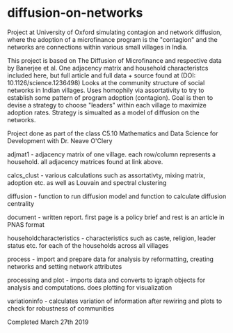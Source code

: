 # diffusion-on-networks
Project at University of Oxford simulating contagion and network diffusion, where the adoption of a microfinance program is the "contagion" and the networks are connections within various small villages in India.

This project is based on The Diffusion of Microfinance and respective data by Banerjee et al. One adjacency matrix and household characteristcs included here, but full article and full data + source found at (DOI: 10.1126/science.1236498)
Looks at the community structure of social networks in Indian villages. Uses homophily via assortativity to try to establish some pattern of program adoption (contagion). Goal is then to devise a strategy to choose "leaders" within each village to maximize adoption rates. Strategy is simualted as a model of diffusion on the networks.

Project done as part of the class C5.10 Mathematics and Data Science for Development with Dr. Neave O'Clery

adjmat1 - adjacency matrix of one village. each row/column represents a household. all adjacency matrices found at link above.

calcs_clust - various calculations such as assortativty, mixing matrix, adoption etc. as well as Louvain and spectral clustering

diffusion - function to run diffusion model and function to calculate diffusion centrality

document - written report. first page is a policy brief and rest is an article in PNAS format

householdcharacteristics - characteristics such as caste, religion, leader status etc. for each of the households across all villages

process - import and prepare data for analysis by reformatting, creating networks and setting network attributes

processing and plot - imports data and converts to igraph objects for analysis and computations. does plotting for visualization

variationinfo - calculates variation of information after rewiring and plots to check for robustness of communities

Completed March 27th 2019
